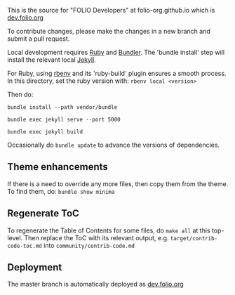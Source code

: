 This is the source for "FOLIO Developers" at folio-org.github.io
which is [dev.folio.org](http://dev.folio.org/)

To contribute changes, please make the changes in a new branch and submit a
pull request.

Local development requires [Ruby](http://ruby-lang.org/) and
[Bundler](http://bundler.io/).
The 'bundle install' step will install the relevant local
[Jekyll](http://jekyllrb.com/).

For Ruby, using [rbenv](https://github.com/rbenv/rbenv) and its 'ruby-build'
plugin ensures a smooth process. In this directory, set the ruby version
with: `rbenv local <version>`

Then do:

```
bundle install --path vendor/bundle
```

```
bundle exec jekyll serve --port 5000
```

```
bundle exec jekyll build
```

Occasionally do `bundle update` to advance the versions of dependencies.

## Theme enhancements

If there is a need to override any more files, then copy them from the theme.
To find them, do: `bundle show minima`

## Regenerate ToC

To regenerate the Table of Contents for some files, do `make all` at this top-level.
Then replace the ToC with its relevant output,
e.g. `target/contrib-code-toc.md` into `community/contrib-code.md`

## Deployment

The master branch is automatically deployed as [dev.folio.org](http://dev.folio.org/)
